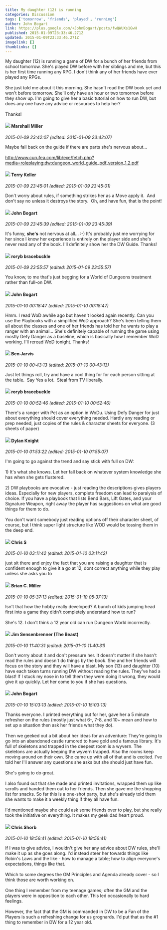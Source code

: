 ```yaml
---
title: My daughter (12) is running
categories: Discussion
tags: ['tomorrow', 'friends', 'played', 'running']
author: John Bogart
link: https://plus.google.com/+JohnBogart/posts/fwQWUXs1GwH
published: 2015-01-09T23:33:46.271Z
updated: 2015-01-09T23:33:46.271Z
imagelink: []
thumblinks: []
---
```


My daughter (12) is running a game of DW for a bunch of her friends from school tomorrow. She&#39;s played DW before with her siblings and me, but this is her first time running any RPG. I don&#39;t think any of her friends have ever played any RPGs.<br /><br />She just told me about it this morning. She hasn&#39;t read the DW book yet and won&#39;t before tomorrow. She&#39;ll only have an hour or two tomorrow before they show up. I&#39;m going to give her a basic tutorial on how to run DW, but does any one have any advice or resources to help her?<br /><br />Thanks!
<div id='comment z124dj0xwzzzydtjc04cffcjvpypd1ajels0k'>
  <h4><img src='{{site.baseurl}}//images/avatars/113927217394445366066_photo.jpg'> Marshall Miller</h4>
      <p><cite>2015-01-09 23:42:07 (edited: 2015-01-09 23:42:07)</cite></p>
        <p>Maybe fall back on the guide if there are parts she&#39;s nervous about...<br /><br /><a href="http://www.curufea.com/lib/exe/fetch.php?media=roleplaying:dw:dungeon_world_guide_pdf_version_1.2.pdf" class="ot-anchor">http://www.curufea.com/lib/exe/fetch.php?media=roleplaying:dw:dungeon_world_guide_pdf_version_1.2.pdf</a></p>
</div>
        

<div id='comment z124dj0xwzzzydtjc04cffcjvpypd1ajels0k'>
  <h4><img src='{{site.baseurl}}//images/avatars/116688467380849499971_photo.jpg'> Terry Keller</h4>
      <p><cite>2015-01-09 23:45:01 (edited: 2015-01-09 23:45:01)</cite></p>
        <p>Don&#39;t worry about rules, if something strikes her as a Move apply it.  And don&#39;t say no unless it destroys the story.  Oh, and have fun, that is the point!</p>
</div>
        

<div id='comment z124dj0xwzzzydtjc04cffcjvpypd1ajels0k'>
  <h4><img src='{{site.baseurl}}//images/avatars/106750450350770524690_photo.jpg'> John Bogart</h4>
      <p><cite>2015-01-09 23:45:39 (edited: 2015-01-09 23:45:39)</cite></p>
        <p>It&#39;s funny, <b>she&#39;s</b> not nervous at all... :-) It&#39;s probably just me worrying for her since I know her experience is entirely on the player side and she&#39;s never read any of the book. I&#39;ll definitely show her the DW Guide. Thanks!</p>
</div>
        

<div id='comment z124dj0xwzzzydtjc04cffcjvpypd1ajels0k'>
  <h4><img src='{{site.baseurl}}//images/avatars/117816972816505227806_photo.jpg'> roryb bracebuckle</h4>
      <p><cite>2015-01-09 23:55:57 (edited: 2015-01-09 23:55:57)</cite></p>
        <p>You know, to me that&#39;s just begging for a World of Dungeons treatment rather than full-on DW.</p>
</div>
        

<div id='comment z124dj0xwzzzydtjc04cffcjvpypd1ajels0k'>
  <h4><img src='{{site.baseurl}}//images/avatars/106750450350770524690_photo.jpg'> John Bogart</h4>
      <p><cite>2015-01-10 00:18:47 (edited: 2015-01-10 00:18:47)</cite></p>
        <p>Hmm. I read WoD awhile ago but haven&#39;t looked again recently. Can you use the Playbooks with a simplified WoD approach? She&#39;s been telling them all about the classes and one of her friends has told her he wants to play a ranger with an animal... She&#39;s definitely capable of running the game using mostly Defy Danger as a baseline, which is basically how I remember WoD working. I&#39;ll reread WoD tonight. Thanks!</p>
</div>
        

<div id='comment z124dj0xwzzzydtjc04cffcjvpypd1ajels0k'>
  <h4><img src='{{site.baseurl}}//images/avatars/105095951838305103055_photo.jpg'> Ben Jarvis</h4>
      <p><cite>2015-01-10 00:43:13 (edited: 2015-01-10 00:43:13)</cite></p>
        <p>Just let things roll, try and have a cool thing for for each person sitting at the table.  Say Yes a lot.  Steal from TV liberally.</p>
</div>
        

<div id='comment z124dj0xwzzzydtjc04cffcjvpypd1ajels0k'>
  <h4><img src='{{site.baseurl}}//images/avatars/117816972816505227806_photo.jpg'> roryb bracebuckle</h4>
      <p><cite>2015-01-10 00:52:46 (edited: 2015-01-10 00:52:46)</cite></p>
        <p>There&#39;s a ranger with Pet as an option in WoDu. Using Defy Danger for just about everything should cover everything needed. Hardly any reading or prep needed, just copies of the rules &amp; character sheets for everyone. (3 sheets of paper)</p>
</div>
        

<div id='comment z124dj0xwzzzydtjc04cffcjvpypd1ajels0k'>
  <h4><img src='{{site.baseurl}}//images/avatars/105493931245261821643_photo.jpg'> Dylan Knight</h4>
      <p><cite>2015-01-10 01:53:22 (edited: 2015-01-10 01:55:07)</cite></p>
        <p>I&#39;m going to go against the trend and say stick with full on DW:<br /><br />1) It&#39;s what she knows. Let her fall back on whatever system knowledge she has when she gets flustered.<br /><br />2) DW playbooks are evocative - just reading the descriptions gives players ideas. Especially for new players, complete freedom can lead to paralysis of choice. If you have a playbook that lists Bend Bars, Lift Gates, and your Signature Weapon, right away the player has suggestions on what are good things for them to do.<br /><br />You don&#39;t want somebody just reading options off their character sheet, of course, but I think super light structure like WOD would be tossing them in the deep end.</p>
</div>
        

<div id='comment z124dj0xwzzzydtjc04cffcjvpypd1ajels0k'>
  <h4><img src='{{site.baseurl}}//images/avatars/101789477929813700533_photo.jpg'> Chris S</h4>
      <p><cite>2015-01-10 03:11:42 (edited: 2015-01-10 03:11:42)</cite></p>
        <p>just sit there and enjoy the fact that you are raising a daughter that is confident enough to give it a go at 12, dont correct anything while they play unless she asks you to</p>
</div>
        

<div id='comment z124dj0xwzzzydtjc04cffcjvpypd1ajels0k'>
  <h4><img src='{{site.baseurl}}//images/avatars/117365491013906600488_photo.jpg'> Brian C. Miller</h4>
      <p><cite>2015-01-10 05:37:13 (edited: 2015-01-10 05:37:13)</cite></p>
        <p>Isn&#39;t that how the hobby really developed? A bunch of kids jumping head first into a game they didn&#39;t completely understand how to run?<br /><br />She&#39;s 12. I don&#39;t think a 12 year old can run Dungeon World incorrectly. </p>
</div>
        

<div id='comment z124dj0xwzzzydtjc04cffcjvpypd1ajels0k'>
  <h4><img src='{{site.baseurl}}//images/avatars/118022672885284013045_photo.jpg'> Jim Sensenbrenner (The Beast)</h4>
      <p><cite>2015-01-10 11:40:31 (edited: 2015-01-10 11:40:31)</cite></p>
        <p>Don&#39;t worry about it and don&#39;t pressure her. It doesn&#39;t matter if she hasn&#39;t read the rules and doesn&#39;t do things by the book. She and her friends will focus on the story and they will have a blast. My son (13) and daughter (10) have each taken turns running DW without reading the rules. They&#39;ve had a blast! If I stuck my nose in to tell them they were doing it wrong, they would give it up quickly. Let her come to you if she has questions.</p>
</div>
        

<div id='comment z124dj0xwzzzydtjc04cffcjvpypd1ajels0k'>
  <h4><img src='{{site.baseurl}}//images/avatars/106750450350770524690_photo.jpg'> John Bogart</h4>
      <p><cite>2015-01-10 15:03:13 (edited: 2015-01-10 15:03:13)</cite></p>
        <p>Thanks everyone. I printed everything out for her, gave her a 5 minute refresher on the rules (mostly just what 6-, 7-8, and 10+ mean and how to set up a situation then ask her friends what they do). <br /><br />Then we geeked out a bit about her ideas for an adventure: They&#39;re going to go into an abandoned castle rumored to have gold and a famous library. It&#39;s full of skeletons and trapped in the deepest room is a wyvern. The skeletons are actually keeping the wyvern trapped. Also the rooms keep moving around on their own. She came up with all of that and is excited. I&#39;ve told her I&#39;ll answer any questions she asks but she should just have fun.<br /><br />She&#39;s going to do great. <br /><br />I also found out that she made and printed invitations, wrapped them up like scrolls and handed them out to her friends. Then she gave me the shopping list for snacks. So far this is a one-shot party, but she&#39;s already told them she wants to make it a weekly thing if they all have fun. <br /><br />I&#39;d mentioned maybe she could ask some friends over to play, but she really took the initiative on everything. It makes my geek dad heart proud.</p>
</div>
        

<div id='comment z124dj0xwzzzydtjc04cffcjvpypd1ajels0k'>
  <h4><img src='{{site.baseurl}}//images/avatars/116785724378741876952_photo.jpg'> Chris Shorb</h4>
      <p><cite>2015-01-10 18:56:41 (edited: 2015-01-10 18:56:41)</cite></p>
        <p>If I was to give advice, I wouldn&#39;t give her any advice about DW rules, she&#39;ll make it up as she goes along. I&#39;d instead steer her towards things like Robin&#39;s Laws and the like - how to manage a table; how to align everyone&#39;s expectations, things like that.<br /><br />Which to some degrees the GM Principles and Agenda already cover - so I think those are worth working on.<br /><br />One thing I remember from my teenage games; often the GM and the players were in opposition to each other. This led occasionally to hard feelings.<br /><br />However, the fact that the GM is commanded in DW to be a Fan of the Players is such a refreshing change for us grognards. I&#39;d put that as the #1 thing to remember in DW for a 12 year old.</p>
</div>
        